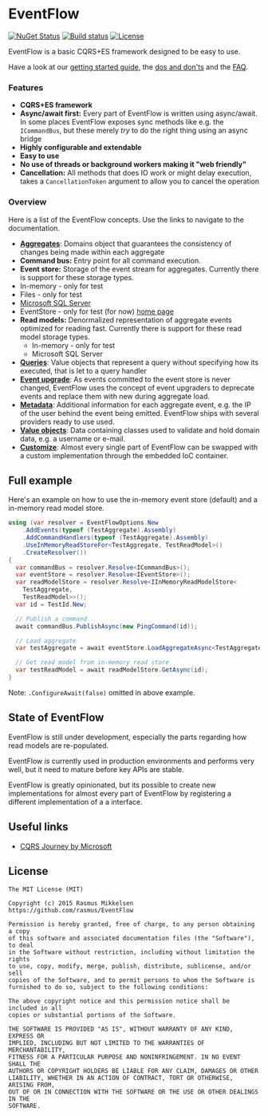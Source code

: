 # EventFlow

[![NuGet Status](http://img.shields.io/nuget/v/EventFlow.svg?style=flat)](https://www.nuget.org/packages/EventFlow/)
[![Build status](https://ci.appveyor.com/api/projects/status/51yvhvbd909e4o82/branch/develop?svg=true)](https://ci.appveyor.com/project/rasmusnu/eventflow)
[![License](https://img.shields.io/github/license/rasmus/eventflow.svg)](./LICENSE)

EventFlow is a basic CQRS+ES framework designed to be easy to use.

Have a look at our [getting started guide](./Documentation/GettingStarted.md),
the [dos and don'ts](./Documentation/DoesAndDonts.md) and the
[FAQ](./Documentation/FAQ.md).

### Features

* **CQRS+ES framework**
* **Async/await first:** Every part of EventFlow is written using async/await. In
  some places EventFlow exposes sync methods like e.g. the `ICommandBus`, but these
  merely _try_ to do the right thing using an async bridge
* **Highly configurable and extendable**
* **Easy to use**
* **No use of threads or background workers making it "web friendly"**
* **Cancellation:** All methods that does IO work or might delay execution,
  takes a `CancellationToken` argument to allow you to cancel the operation

### Overview

Here is a list of the EventFlow concepts. Use the links to navigate
to the documentation.

* [**Aggregates**](./Documentation/Aggregates.md): Domains object
  that guarantees the consistency of changes being made within
  each aggregate
* **Command bus:** Entry point for all command execution.
* **Event store:** Storage of the event stream for aggregates.
  Currently there is support for these storage types.
 * In-memory - only for test
 * Files - only for test
 * [Microsoft SQL Server](./Documentation/EventStores-MSSQL.md)
 * EventStore - only for test (for now) [home page](https://geteventstore.com/)
* **Read models:** Denormalized representation of aggregate events
  optimized for reading fast. Currently there is support for these
  read model storage types.
  * In-memory - only for test
  * Microsoft SQL Server
* [**Queries**](./Documentation/Queries.md): Value objects that represent
  a query without specifying how its executed, that is let to a query handler
* [**Event upgrade**](./Documentation/EventUpgrade.md): As events committed to
  the event store is never changed, EventFlow uses the concept of event upgraders
  to deprecate events and replace them with new during aggregate load.
* [**Metadata**](./Documentation/Metadata.md):
  Additional information for each aggregate event, e.g. the IP of
  the user behind the event being emitted. EventFlow ships with
  several providers ready to use used.
* [**Value objects**](./Documentation/ValueObjects.md): Data containing classes
  used to validate and hold domain data, e.g. a username or e-mail.
* [**Customize**](./Documentation/Customize.md): Almost every single part of
  EventFlow can be swapped with a custom implementation through the embedded
  IoC container.

## Full example
Here's an example on how to use the in-memory event store (default)
and a in-memory read model store.

```csharp
using (var resolver = EventFlowOptions.New
    .AddEvents(typeof (TestAggregate).Assembly)
    .AddCommandHandlers(typeof (TestAggregate).Assembly)
    .UseInMemoryReadStoreFor<TestAggregate, TestReadModel>()
    .CreateResolver())
{
  var commandBus = resolver.Resolve<ICommandBus>();
  var eventStore = resolver.Resolve<IEventStore>();
  var readModelStore = resolver.Resolve<IInMemoryReadModelStore<
    TestAggregate,
    TestReadModel>>();
  var id = TestId.New;

  // Publish a command
  await commandBus.PublishAsync(new PingCommand(id));

  // Load aggregate
  var testAggregate = await eventStore.LoadAggregateAsync<TestAggregate>(id);

  // Get read model from in-memory read store
  var testReadModel = await readModelStore.GetAsync(id);
}
```

Note: `.ConfigureAwait(false)` omitted in above example.

## State of EventFlow

EventFlow is still under development, especially the parts regarding
how read models are re-populated.

EventFlow  _is_ currently used in production environments and performs very well,
but it need to mature before key APIs are stable.

EventFlow is greatly opinionated, but its possible to create new implementations
for almost every part of EventFlow by registering a different implementation of a
a interface.

## Useful links

* [CQRS Journey by Microsoft](https://msdn.microsoft.com/en-us/library/jj554200.aspx)

## License

```
The MIT License (MIT)

Copyright (c) 2015 Rasmus Mikkelsen
https://github.com/rasmus/EventFlow

Permission is hereby granted, free of charge, to any person obtaining a copy
of this software and associated documentation files (the "Software"), to deal
in the Software without restriction, including without limitation the rights
to use, copy, modify, merge, publish, distribute, sublicense, and/or sell
copies of the Software, and to permit persons to whom the Software is
furnished to do so, subject to the following conditions:

The above copyright notice and this permission notice shall be included in all
copies or substantial portions of the Software.

THE SOFTWARE IS PROVIDED "AS IS", WITHOUT WARRANTY OF ANY KIND, EXPRESS OR
IMPLIED, INCLUDING BUT NOT LIMITED TO THE WARRANTIES OF MERCHANTABILITY,
FITNESS FOR A PARTICULAR PURPOSE AND NONINFRINGEMENT. IN NO EVENT SHALL THE
AUTHORS OR COPYRIGHT HOLDERS BE LIABLE FOR ANY CLAIM, DAMAGES OR OTHER
LIABILITY, WHETHER IN AN ACTION OF CONTRACT, TORT OR OTHERWISE, ARISING FROM,
OUT OF OR IN CONNECTION WITH THE SOFTWARE OR THE USE OR OTHER DEALINGS IN THE
SOFTWARE.
```
